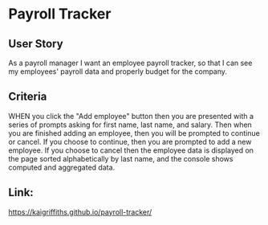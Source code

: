 # Payroll Tracker

## User Story
As a payroll manager I want an employee payroll tracker, so that I can see my employees' payroll data and properly budget for the company.

## Criteria
WHEN you click the "Add employee" button then you are presented with a series of prompts asking for first name, last name, and salary. Then when you are finished adding an employee, then you will be prompted to continue or cancel. If you choose to continue, then you are prompted to add a new employee. If you choose to cancel
then the employee data is displayed on the page sorted alphabetically by last name, and the console shows computed and aggregated data.

## Link: 
https://kaigriffiths.github.io/payroll-tracker/
